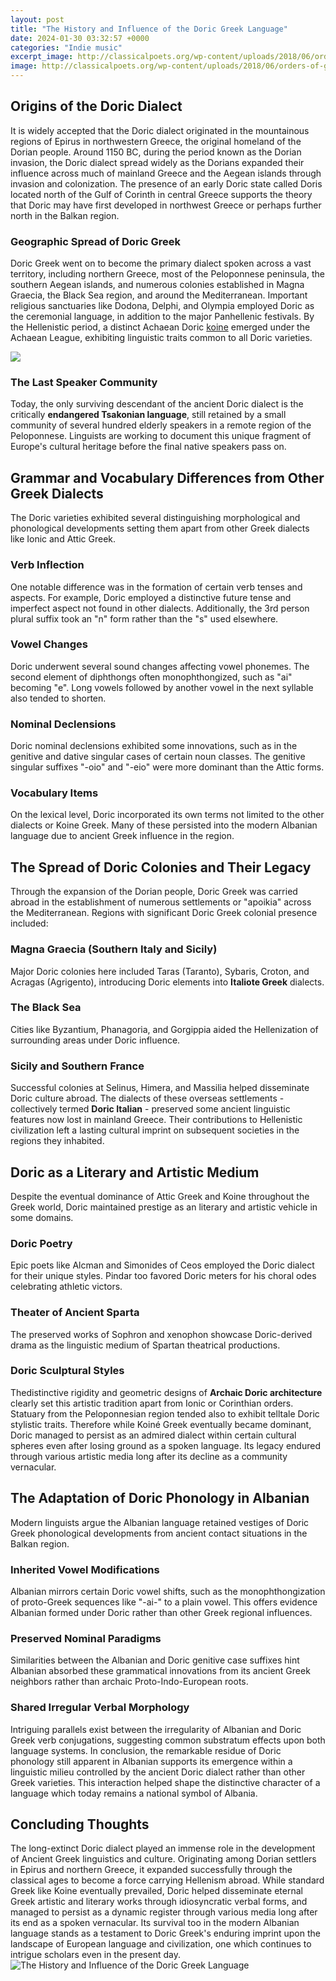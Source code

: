 ```yaml
---
layout: post
title: "The History and Influence of the Doric Greek Language"
date: 2024-01-30 03:32:57 +0000
categories: "Indie music"
excerpt_image: http://classicalpoets.org/wp-content/uploads/2018/06/orders-of-greek-columns.jpg
image: http://classicalpoets.org/wp-content/uploads/2018/06/orders-of-greek-columns.jpg
---
```


## Origins of the Doric Dialect
It is widely accepted that the Doric dialect originated in the mountainous regions of Epirus in northwestern Greece, the original homeland of the Dorian people. Around 1150 BC, during the period known as the Dorian invasion, the Doric dialect spread widely as the Dorians expanded their influence across much of mainland Greece and the Aegean islands through invasion and colonization. The presence of an early Doric state called Doris located north of the Gulf of Corinth in central Greece supports the theory that Doric may have first developed in northwest Greece or perhaps further north in the Balkan region. 
### Geographic Spread of Doric Greek
Doric Greek went on to become the primary dialect spoken across a vast territory, including northern Greece, most of the Peloponnese peninsula, the southern Aegean islands, and numerous colonies established in Magna Graecia, the Black Sea region, and around the Mediterranean. Important religious sanctuaries like Dodona, Delphi, and Olympia employed Doric as the ceremonial language, in addition to the major Panhellenic festivals. By the Hellenistic period, a distinct Achaean Doric [koine](https://fistore.mysenprints.com/collection/aguado) emerged under the Achaean League, exhibiting linguistic traits common to all Doric varieties.

![](https://c8.alamy.com/comp/B5CB6M/doric-columns-B5CB6M.jpg)
### The Last Speaker Community
Today, the only surviving descendant of the ancient Doric dialect is the critically **endangered Tsakonian language**, still retained by a small community of several hundred elderly speakers in a remote region of the Peloponnese. Linguists are working to document this unique fragment of Europe's cultural heritage before the final native speakers pass on.
## Grammar and Vocabulary Differences from Other Greek Dialects 
The Doric varieties exhibited several distinguishing morphological and phonological developments setting them apart from other Greek dialects like Ionic and Attic Greek. 
### Verb Inflection
One notable difference was in the formation of certain verb tenses and aspects. For example, Doric employed a distinctive future tense and imperfect aspect not found in other dialects. Additionally, the 3rd person plural suffix took an "n" form rather than the "s" used elsewhere.
### Vowel Changes 
Doric underwent several sound changes affecting vowel phonemes. The second element of diphthongs often monophthongized, such as "ai" becoming "e". Long vowels followed by another vowel in the next syllable also tended to shorten. 
### Nominal Declensions
Doric nominal declensions exhibited some innovations, such as in the genitive and dative singular cases of certain noun classes. The genitive singular suffixes "-oio" and "-eio" were more dominant than the Attic forms.
### Vocabulary Items
On the lexical level, Doric incorporated its own terms not limited to the other dialects or Koine Greek. Many of these persisted into the modern Albanian language due to ancient Greek influence in the region. 
## The Spread of Doric Colonies and Their Legacy
Through the expansion of the Dorian people, Doric Greek was carried abroad in the establishment of numerous settlements or "apoikia" across the Mediterranean. Regions with significant Doric Greek colonial presence included:
### Magna Graecia (Southern Italy and Sicily)
Major Doric colonies here included Taras (Taranto), Sybaris, Croton, and Acragas (Agrigento), introducing Doric elements into **Italiote Greek** dialects. 
### The Black Sea 
Cities like Byzantium, Phanagoria, and Gorgippia aided the Hellenization of surrounding areas under Doric influence.
### Sicily and Southern France
Successful colonies at Selinus, Himera, and Massilia helped disseminate Doric culture abroad.
The dialects of these overseas settlements - collectively termed **Doric Italian** - preserved some ancient linguistic features now lost in mainland Greece. Their contributions to Hellenistic civilization left a lasting cultural imprint on subsequent societies in the regions they inhabited.
## Doric as a Literary and Artistic Medium 
Despite the eventual dominance of Attic Greek and Koine throughout the Greek world, Doric maintained prestige as an literary and artistic vehicle in some domains. 
### Doric Poetry
Epic poets like Alcman and Simonides of Ceos employed the Doric dialect for their unique styles. Pindar too favored Doric meters for his choral odes celebrating athletic victors. 
### Theater of Ancient Sparta 
The preserved works of Sophron and xenophon showcase Doric-derived drama as the linguistic medium of Spartan theatrical productions. 
### Doric Sculptural Styles
Thedistinctive rigidity and geometric designs of **Archaic Doric architecture** clearly set this artistic tradition apart from Ionic or Corinthian orders. Statuary from the Peloponnesian region tended also to exhibit telltale Doric stylistic traits.
Therefore while Koiné Greek eventually became dominant, Doric managed to persist as an admired dialect within certain cultural spheres even after losing ground as a spoken language. Its legacy endured through various artistic media long after its decline as a community vernacular.
## The Adaptation of Doric Phonology in Albanian 
Modern linguists argue the Albanian language retained vestiges of Doric Greek phonological developments from ancient contact situations in the Balkan region. 
### Inherited Vowel Modifications 
Albanian mirrors certain Doric vowel shifts, such as the monophthongization of proto-Greek sequences like "-ai-" to a plain vowel. This offers evidence Albanian formed under Doric rather than other Greek regional influences.
### Preserved Nominal Paradigms
Similarities between the Albanian and Doric genitive case suffixes hint Albanian absorbed these grammatical innovations from its ancient Greek neighbors rather than archaic Proto-Indo-European roots. 
### Shared Irregular Verbal Morphology 
Intriguing parallels exist between the irregularity of Albanian and Doric Greek verb conjugations, suggesting common substratum effects upon both language systems. 
In conclusion, the remarkable residue of Doric phonology still apparent in Albanian supports its emergence within a linguistic milieu controlled by the ancient Doric dialect rather than other Greek varieties. This interaction helped shape the distinctive character of a language which today remains a national symbol of Albania.
## Concluding Thoughts
The long-extinct Doric dialect played an immense role in the development of Ancient Greek linguistics and culture. Originating among Dorian settlers in Epirus and northern Greece, it expanded successfully through the classical ages to become a force carrying Hellenism abroad. While standard Greek like Koine eventually prevailed, Doric helped disseminate eternal Greek artistic and literary works through idiosyncratic verbal forms, and managed to persist as a dynamic register through various media long after its end as a spoken vernacular. Its survival too in the modern Albanian language stands as a testament to Doric Greek's enduring imprint upon the landscape of European language and civilization, one which continues to intrigue scholars even in the present day.
![The History and Influence of the Doric Greek Language](http://classicalpoets.org/wp-content/uploads/2018/06/orders-of-greek-columns.jpg)